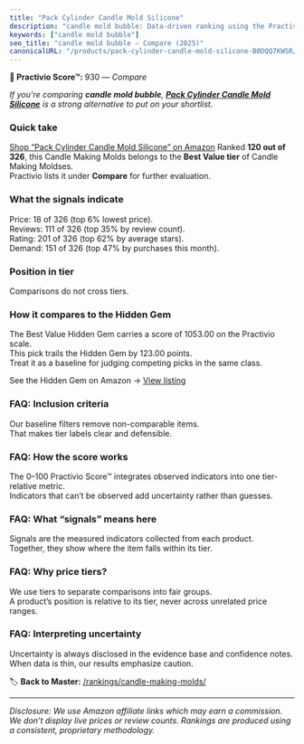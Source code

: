 ```yaml
---
title: "Pack Cylinder Candle Mold Silicone"
description: "candle mold bubble: Data-driven ranking using the Practivio Score™. Positioned by quality, value, demand, findability, momentum."
keywords: ["candle mold bubble"]
seo_title: "candle mold bubble — Compare (2025)"
canonicalURL: "/products/pack-cylinder-candle-mold-silicone-B0DQQ7KWSR/"
---
```


**🛒 Practivio Score™:** 930 — _Compare_


*If you're comparing **candle mold bubble**, **[Pack Cylinder Candle Mold Silicone](https://www.amazon.com/dp/B0DQQ7KWSR?tag=practivio-20)** is a strong alternative to put on your shortlist.*
### Quick take
[Shop “Pack Cylinder Candle Mold Silicone” on Amazon](https://www.amazon.com/dp/B0DQQ7KWSR?tag=practivio-20)
Ranked **120 out of 326**, this Candle Making Molds belongs to the **Best Value tier** of Candle Making Moldses.  
Practivio lists it under **Compare** for further evaluation.

### What the signals indicate
Price: 18 of 326 (top 6% lowest price).  
Reviews: 111 of 326 (top 35% by review count).  
Rating: 201 of 326 (top 62% by average stars).  
Demand: 151 of 326 (top 47% by purchases this month).

### Position in tier
Comparisons do not cross tiers.

### How it compares to the Hidden Gem
The Best Value Hidden Gem carries a score of 1053.00 on the Practivio scale.  
This pick trails the Hidden Gem by 123.00 points.  
Treat it as a baseline for judging competing picks in the same class.  

See the Hidden Gem on Amazon → [View listing](https://www.amazon.com/dp/B07PM3XRXY?tag=practivio-20)

### FAQ: Inclusion criteria
Our baseline filters remove non-comparable items.  
That makes tier labels clear and defensible.

### FAQ: How the score works
The 0–100 Practivio Score™ integrates observed indicators into one tier-relative metric.  
Indicators that can’t be observed add uncertainty rather than guesses.

### FAQ: What “signals” means here
Signals are the measured indicators collected from each product.  
Together, they show where the item falls within its tier.

### FAQ: Why price tiers?
We use tiers to separate comparisons into fair groups.  
A product’s position is relative to its tier, never across unrelated price ranges.

### FAQ: Interpreting uncertainty
Uncertainty is always disclosed in the evidence base and confidence notes.  
When data is thin, our results emphasize caution.

<!-- Missing template for Compare/CompareWithinPriceClass -->


🏷️ **Back to Master:** [/rankings/candle-making-molds/](/rankings/candle-making-molds/)

---
_Disclosure: We use Amazon affiliate links which may earn a commission. We don’t display live prices or review counts. Rankings are produced using a consistent, proprietary methodology._
